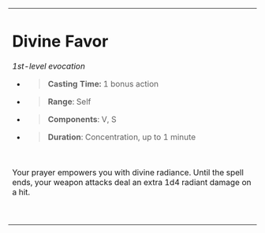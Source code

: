 
<table><tbody><tr class="odd"><td><h1 id="divine-favor"><strong>Divine Favor</strong></h1><p><em>1st-level evocation</em></p><ul><li><blockquote><p><strong>Casting Time:</strong> 1 bonus action</p></blockquote></li><li><blockquote><p><strong>Range</strong>: Self</p></blockquote></li><li><blockquote><p><strong>Components</strong>: V, S</p></blockquote></li><li><blockquote><p><strong>Duration</strong>: Concentration, up to 1 minute</p></blockquote></li></ul><p> </p><p>Your prayer empowers you with divine radiance. Until the spell ends, your weapon attacks deal an extra 1d4 radiant damage on a hit.</p><p> </p></td></tr></tbody></table>